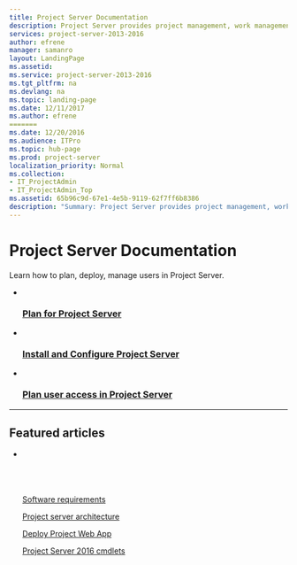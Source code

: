 ```yaml
---
title: Project Server Documentation
description: Project Server provides project management, work management, and portfolio management capabilities for the enterprise. With it, organizations can effectively initiate, select, plan, and deliver projects while tracking time and budget, while also providing extensive reporting capabilities. Learn how to deploy, configure, and manage Project Server with this content set.
services: project-server-2013-2016
author: efrene
manager: samanro
layout: LandingPage
ms.assetid: 
ms.service: project-server-2013-2016
ms.tgt_pltfrm: na
ms.devlang: na
ms.topic: landing-page
ms.date: 12/11/2017
ms.author: efrene
=======
ms.date: 12/20/2016
ms.audience: ITPro
ms.topic: hub-page
ms.prod: project-server
localization_priority: Normal
ms.collection:
- IT_ProjectAdmin
- IT_ProjectAdmin_Top
ms.assetid: 65b96c9d-67e1-4e5b-9119-62f7ff6b8386
description: "Summary: Project Server provides project management, work management, and portfolio management capabilities for the enterprise."
---
```

# Project Server Documentation

Learn how to plan, deploy, manage users in Project Server.

<ul class="panelContent cardsFTitle">
    <li>
        <a href="/Project/plan-for-project-server-2016">
        <div class="cardSize">
            <div class="cardPadding">
                <div class="card">
                    <div class="cardImageOuter">
                        <div class="cardImage">
                            <img src="https://docs.microsoft.com/media/common/i_road-map.svg" alt="" />
                        </div>
                    </div>
                    <div class="cardText">
                        <h3>Plan for Project Server</h3>
                    </div>
                </div>
            </div>
        </div>
        </a>
    </li>
    <li>
        <a href="/Project/install-and-configure-for-project-server-2016">
        <div class="cardSize">
            <div class="cardPadding">
                <div class="card">
                    <div class="cardImageOuter">
                        <div class="cardImage">
                            <img src="https://docs.microsoft.com/media/common/i_deploy.svg" alt="" />
                        </div>
                    </div>
                    <div class="cardText">
                        <h3>Install and Configure Project Server </h3>
                    </div>
                </div>
            </div>
        </div>
        </a>
    </li>
    <li>
        <a href="/Project/plan-user-access-in-project-server">
        <div class="cardSize">
            <div class="cardPadding">
                <div class="card">
                    <div class="cardImageOuter">
                        <div class="cardImage">
                            <img src="https://docs.microsoft.com/media/common/i_account-management.svg" alt="" />
                        </div>
                    </div>
                    <div class="cardText">
                        <h3>Plan user access in Project Server</h3>
                    </div>
                </div>
            </div>
        </div>
        </a>
    </li>   
</ul>

---

<h2>Featured articles</h2>
<ul class="panelContent cardsW">
    <li>
        <div class="cardSize">
            <div class="cardPadding">
                <div class="card">
                    <div class="cardText">
                        <p><a href="/Project/software-requirements-for-project-server-2016">Software requirements</a></p><p><a href="/Project/project-server-2016-architecture">Project server architecture</a></p><p><a href="/Project/deploy-project-web-app-0">Deploy Project Web App</a></p><p><a href="/Project/windows-powershell-for-project-server-2016-cmdlet-reference">Project Server 2016 cmdlets</a></p>
                    </div>
                </div>
            </div>
        </div>
    </li>
</ul>